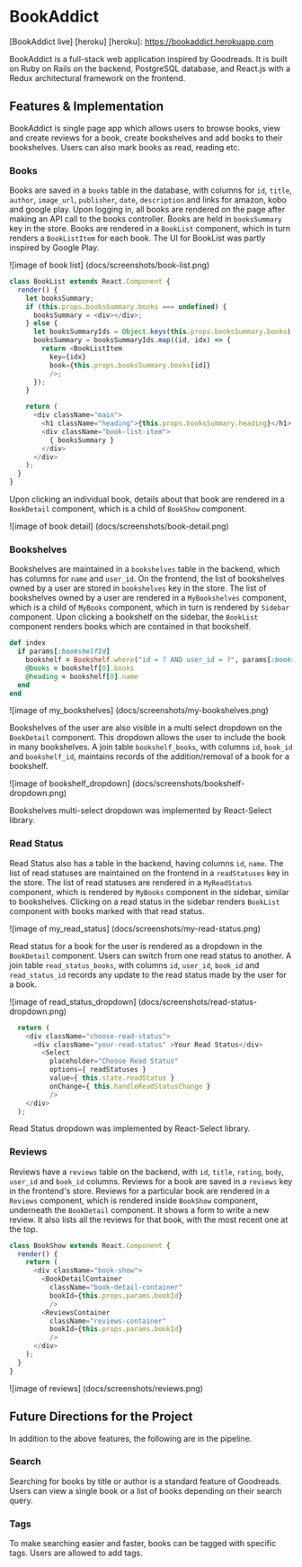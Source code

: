 # BookAddict

[BookAddict live] [heroku]
[heroku]: https://bookaddict.herokuapp.com

BookAddict is a full-stack web application inspired by Goodreads. It is built on Ruby on Rails on the backend, PostgreSQL database, and React.js with a Redux architectural framework on the frontend.

## Features & Implementation

BookAddict is single page app which allows users to browse books, view and create reviews for a book, create bookshelves and add books to their bookshelves. Users can also mark books as read, reading etc.

### Books

Books are saved in a `books` table in the database, with columns for `id`, `title`, `author`, `image_url`, `publisher`, `date`, `description` and links for amazon, kobo and google play. Upon logging in, all books are rendered on the page after making an API call to the books controller. Books are held in `booksSummary` key in the store. Books are rendered in a `BookList` component, which in turn renders a `BookListItem` for each book. The UI for BookList was partly inspired by Google Play.

![image of book list] (docs/screenshots/book-list.png)

```javascript
class BookList extends React.Component {
  render() {
    let booksSummary;
    if (this.props.booksSummary.books === undefined) {
      booksSummary = <div></div>;
    } else {
      let booksSummaryIds = Object.keys(this.props.booksSummary.books);
      booksSummary = booksSummaryIds.map((id, idx) => {
        return <BookListItem
          key={idx}
          book={this.props.booksSummary.books[id]}
          />;
      });
    }

    return (
      <div className="main">
        <h1 className="heading">{this.props.booksSummary.heading}</h1>
        <div className="book-list-item">
          { booksSummary }
        </div>
      </div>
    );
  }
}
```

Upon clicking an individual book, details about that book are rendered in a `BookDetail` component, which is a child of `BookShow` component.

![image of book detail] (docs/screenshots/book-detail.png)

### Bookshelves

Bookshelves are maintained in a `bookshelves` table in the backend, which has columns for `name` and `user_id`. On the frontend, the list of bookshelves owned by a user are stored in `bookshelves` key in the store. The list of bookshelves owned by a user are rendered in a `MyBookshelves` component, which is a child of `MyBooks` component, which in turn is rendered by `Sidebar` component. Upon clicking a bookshelf on the sidebar, the `BookList` component renders books which are contained in that bookshelf.

```ruby
def index
  if params[:bookshelfId]
    bookshelf = Bookshelf.where("id = ? AND user_id = ?", params[:bookshelfId], current_user.id)
    @books = bookshelf[0].books
    @heading = bookshelf[0].name
  end
end
```

![image of my_bookshelves] (docs/screenshots/my-bookshelves.png)

Bookshelves of the user are also visible in a multi select dropdown on the `BookDetail` component. This dropdown allows the user to include the book in many bookshelves. A join table `bookshelf_books`, with columns `id`, `book_id` and `bookshelf_id`, maintains records of the addition/removal of a book for a bookshelf.

![image of bookshelf_dropdown] (docs/screenshots/bookshelf-dropdown.png)

Bookshelves multi-select dropdown was implemented by React-Select library.

### Read Status

Read Status also has a table in the backend, having columns `id`, `name`. The list of read statuses are maintained on the frontend in a `readStatuses` key in the store. The list of read statuses are rendered in a `MyReadStatus` component, which is rendered by `MyBooks` component in the sidebar, similar to bookshelves. Clicking on a read status in the sidebar renders `BookList` component with books marked with that read status.

![image of my_read_status] (docs/screenshots/my-read-status.png)

Read status for a book for the user is rendered as a dropdown in the `BookDetail` component. Users can switch from one read status to another. A join table `read_status_books`, with columns `id`, `user_id`, `book_id` and `read_status_id` records any update to the read status made by the user for a book.

![image of read_status_dropdown] (docs/screenshots/read-status-dropdown.png)

```javascript
  return (
    <div className="choose-read-status">
      <div className="your-read-status" >Your Read Status</div>
        <Select
          placeholder="Choose Read Status"
          options={ readStatuses }
          value={ this.state.readStatus }
          onChange={ this.handleReadStatusChange }
          />
    </div>
  );
```

Read Status dropdown was implemented by React-Select library.

### Reviews

Reviews have a `reviews` table on the backend, with `id`, `title`, `rating`, `body`, `user_id` and `book_id` columns. Reviews for a book are saved in a `reviews` key in the frontend's store. Reviews for a particular book are rendered in a `Reviews` component, which is rendered inside `BookShow` component, underneath the `BookDetail` component. It shows a form to write a new review. It also lists all the reviews for that book, with the most recent one at the top.

```javascript
class BookShow extends React.Component {
  render() {
    return (
      <div className="book-show">
        <BookDetailContainer
          className="book-detail-container"
          bookId={this.props.params.bookId}
          />
        <ReviewsContainer
          className="reviews-container"
          bookId={this.props.params.bookId}
          />
      </div>
    );
  }
}
```

![image of reviews] (docs/screenshots/reviews.png)

## Future Directions for the Project

In addition to the above features, the following are in the pipeline.

### Search

Searching for books by title or author is a standard feature of Goodreads. Users can view a single book or a list of books depending on their search query.

### Tags

To make searching easier and faster, books can be tagged with specific tags. Users are allowed to add tags.
